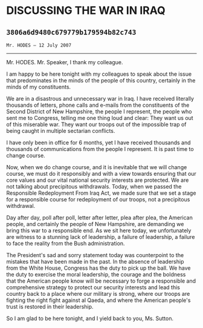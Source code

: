 # DISCUSSING THE WAR IN IRAQ
## `3806a6d9480c679779b179594b82c743`
`Mr. HODES — 12 July 2007`

---


Mr. HODES. Mr. Speaker, I thank my colleague.

I am happy to be here tonight with my colleagues to speak about the 
issue that predominates in the minds of the people of this country, 
certainly in the minds of my constituents.

We are in a disastrous and unnecessary war in Iraq. I have received 
literally thousands of letters, phone calls and e-mails from the 
constituents of the Second District of New Hampshire, the people I 
represent, the people who sent me to Congress, telling me one thing 
loud and clear: They want us out of this miserable war. They want our 
troops out of the impossible trap of being caught in multiple sectarian 
conflicts.

I have only been in office for 6 months, yet I have received 
thousands and thousands of communications from the people I represent. 
It is past time to change course.

Now, when we do change course, and it is inevitable that we will 
change course, we must do it responsibly and with a view towards 
ensuring that our core values and our vital national security interests 
are protected. We are not talking about precipitous withdrawals. Today, 
when we passed the Responsible Redeployment From Iraq Act, we made sure 
that we set a stage for a responsible course for redeployment of our 
troops, not a precipitous withdrawal.

Day after day, poll after poll, letter after letter, plea after plea, 
the American people, and certainly the people of New Hampshire, are 
demanding we bring this war to a responsible end. As we sit here today, 
we unfortunately are witness to a stunning lack of leadership, a 
failure of leadership, a failure to face the reality from the Bush 
administration.

The President's sad and sorry statement today was counterpoint to the 
mistakes that have been made in the past. In the absence of leadership 
from the White House, Congress has the duty to pick up the ball. We 
have the duty to exercise the moral leadership, the courage and the 
boldness that the American people know will be necessary to forge a 
responsible and comprehensive strategy to protect our security 
interests and lead this country back to a place where our military is 
strong, where our troops are fighting the right fight against al Qaeda, 
and where the American people's trust is restored in their leadership.

So I am glad to be here tonight, and I yield back to you, Ms. Sutton.